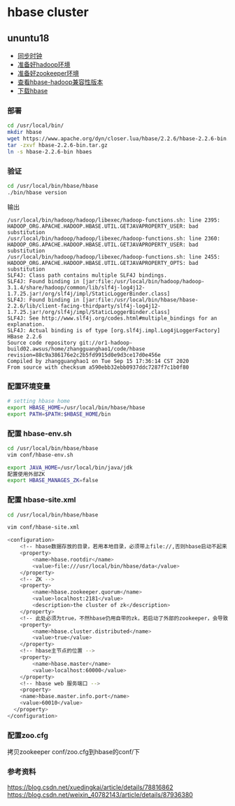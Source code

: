 # hbase cluster

## ununtu18

- [同步时钟](../../os/linux/ntp.md)
- [准备好hadoop环境](../hadoop/SUMMARY.md)
- [准备好zookeeper环境](../../distributed/middleware/zookeeper/SUMMARY.md)
- [查看hbase-hadoop兼容性版本](http://hbase.apache.org/book.html#hadoop)
- [下载hbase](https://archive.apache.org/dist/hbase/)  

### 部署 
```bash
cd /usr/local/bin/
mkdir hbase
wget https://www.apache.org/dyn/closer.lua/hbase/2.2.6/hbase-2.2.6-bin.tar.gz
tar -zxvf hbase-2.2.6-bin.tar.gz
ln -s hbase-2.2.6-bin hbaes
```

### 验证
```bash
cd /usr/local/bin/hbase/hbase
./bin/hbase version
```

输出
```text
/usr/local/bin/hadoop/hadoop/libexec/hadoop-functions.sh: line 2395: HADOOP_ORG.APACHE.HADOOP.HBASE.UTIL.GETJAVAPROPERTY_USER: bad substitution
/usr/local/bin/hadoop/hadoop/libexec/hadoop-functions.sh: line 2360: HADOOP_ORG.APACHE.HADOOP.HBASE.UTIL.GETJAVAPROPERTY_USER: bad substitution
/usr/local/bin/hadoop/hadoop/libexec/hadoop-functions.sh: line 2455: HADOOP_ORG.APACHE.HADOOP.HBASE.UTIL.GETJAVAPROPERTY_OPTS: bad substitution
SLF4J: Class path contains multiple SLF4J bindings.
SLF4J: Found binding in [jar:file:/usr/local/bin/hadoop/hadoop-3.1.4/share/hadoop/common/lib/slf4j-log4j12-1.7.25.jar!/org/slf4j/impl/StaticLoggerBinder.class]
SLF4J: Found binding in [jar:file:/usr/local/bin/hbase/hbase-2.2.6/lib/client-facing-thirdparty/slf4j-log4j12-1.7.25.jar!/org/slf4j/impl/StaticLoggerBinder.class]
SLF4J: See http://www.slf4j.org/codes.html#multiple_bindings for an explanation.
SLF4J: Actual binding is of type [org.slf4j.impl.Log4jLoggerFactory]
HBase 2.2.6
Source code repository git://or1-hadoop-build02.awsus/home/zhangguanghao1/code/hbase revision=88c9a386176e2c2b5fd9915d0e9d3ce17d0e456e
Compiled by zhangguanghao1 on Tue Sep 15 17:36:14 CST 2020
From source with checksum a590ebb32ebb0937ddc7287f7c1b0f80
```

### 配置环境变量
```bash
# setting hbase home
export HBASE_HOME=/usr/local/bin/hbase/hbase
export PATH=$PATH:$HBASE_HOME/bin
```

### 配置 hbase-env.sh
```bash
cd /usr/local/bin/hbase/hbase
vim conf/hbase-env.sh 

export JAVA_HOME=/usr/local/bin/java/jdk
配置使用外部ZK
export HBASE_MANAGES_ZK=false
```


### 配置 hbase-site.xml

```bash
cd /usr/local/bin/hbase/hbase

vim conf/hbase-site.xml 

<configuration>
	<!-- hbase数据存放的目录，若用本地目录，必须带上file://,否则hbase启动不起来 -->
	<property>
		<name>hbase.rootdir</name>
		<value>file:///usr/local/bin/hbase/data</value>
	</property>
	<!-- ZK -->
	<property>
		<name>hbase.zookeeper.quorum</name>
		<value>localhost:2181</value>
		<description>the cluster of zk</description>
	</property>
	<!-- 此处必须为true，不然hbase仍用自带的zk，若启动了外部的zookeeper，会导致冲突，hbase启动不起来 -->
	<property>
		<name>hbase.cluster.distributed</name>
		<value>true</value>
	</property>
	<!-- hbase主节点的位置 -->
	<property>
		<name>hbase.master</name>
		<value>localhost:60000</value>
	</property>
	<!-- hbase web 服务端口 -->
	<property>
    <name>hbase.master.info.port</name>
    <value>60010</value>
  </property>
</configuration>
```

### 配置zoo.cfg
拷贝zookeeper conf/zoo.cfg到hbase的conf/下


### 参考资料
https://blog.csdn.net/xuedingkai/article/details/78816862
https://blog.csdn.net/weixin_40782143/article/details/87936380
